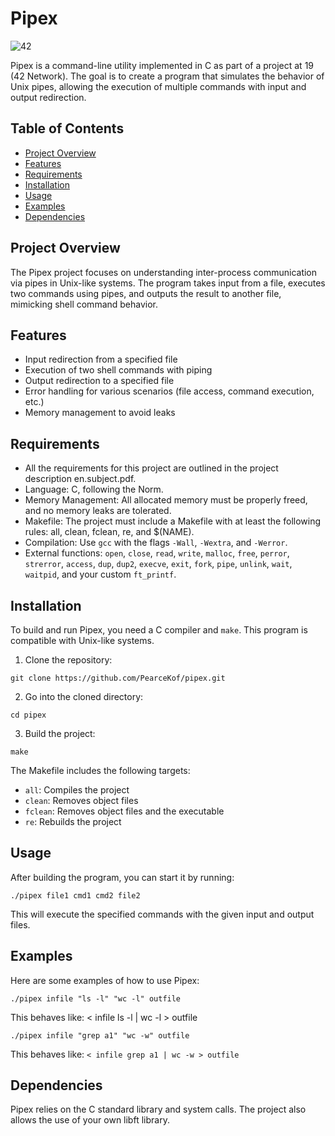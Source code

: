 # Pipex
![42](https://img.shields.io/badge/School-42-black?style=flat-square&logo=42)

Pipex is a command-line utility implemented in C as part of a project at 19 (42 Network). The goal is to create a program that simulates the behavior of Unix pipes, allowing the execution of multiple commands with input and output redirection.

## Table of Contents

- [Project Overview](#project-overview)
- [Features](#features)
- [Requirements](#requirements)
- [Installation](#installation)
- [Usage](#usage)
- [Examples](#examples)
- [Dependencies](#dependencies)

## Project Overview

The Pipex project focuses on understanding inter-process communication via pipes in Unix-like systems. The program takes input from a file, executes two commands using pipes, and outputs the result to another file, mimicking shell command behavior.

## Features

- Input redirection from a specified file
- Execution of two shell commands with piping
- Output redirection to a specified file
- Error handling for various scenarios (file access, command execution, etc.)
- Memory management to avoid leaks

## Requirements

- All the requirements for this project are outlined in the project description en.subject.pdf.
- Language: C, following the Norm.
- Memory Management: All allocated memory must be properly freed, and no memory leaks are tolerated.
- Makefile: The project must include a Makefile with at least the following rules: all, clean, fclean, re, and $(NAME).
- Compilation: Use `gcc` with the flags `-Wall`, `-Wextra`, and `-Werror`.
- External functions: `open`, `close`, `read`, `write`, `malloc`, `free`, `perror`, `strerror`, `access`, `dup`, `dup2`, `execve`, `exit`, `fork`, `pipe`, `unlink`, `wait`, `waitpid`, and your custom `ft_printf`.

## Installation

To build and run Pipex, you need a C compiler and `make`. This program is compatible with Unix-like systems.

1. Clone the repository:
```
git clone https://github.com/PearceKof/pipex.git
```
2. Go into the cloned directory:
```
cd pipex
```
3. Build the project:
```
make
```
The Makefile includes the following targets:
- `all`: Compiles the project
- `clean`: Removes object files
- `fclean`: Removes object files and the executable
- `re`: Rebuilds the project

## Usage

After building the program, you can start it by running:
```
./pipex file1 cmd1 cmd2 file2
```
This will execute the specified commands with the given input and output files.

## Examples

Here are some examples of how to use Pipex:
```
./pipex infile "ls -l" "wc -l" outfile
```
This behaves like: < infile ls -l | wc -l > outfile
```
./pipex infile "grep a1" "wc -w" outfile
```
This behaves like: ```< infile grep a1 | wc -w > outfile```

## Dependencies

Pipex relies on the C standard library and system calls. The project also allows the use of your own libft library.
